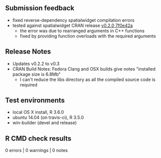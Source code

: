 
## Submission feedback

* fixed reverse-dependency spatialwidget compilation errors
* tested against spatialwidget CRAN release [v0.2.0 7f0e42a](https://github.com/SymbolixAU/spatialwidget/releases/tag/v0.2.0)
  - the error was due to rearranged arguments in C++ functions
  - fixed by providing function overloads with the required arguments

## Release Notes

* Updates v0.2.2 to v0.3
* CRAN Build Notes: Fedora Clang and OSX builds give notes
"installed package size is 6.8Mb"
  - I can't reduce the libs directory as all the compiled source code is required



## Test environments
* local OS X install, R 3.6.0
* ubuntu 14.04 (on travis-ci), R 3.5.0
* win-builder (devel and release)

## R CMD check results

0 errors | 0 warnings | 0 notes

